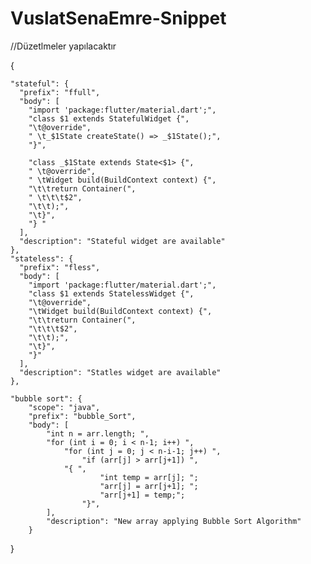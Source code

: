 # VuslatSenaEmre-Snippet

//Düzetlmeler yapılacaktır

{

	"stateful": {
	  "prefix": "ffull",
	  "body": [
		"import 'package:flutter/material.dart';",
		"class $1 extends StatefulWidget {",
		"\t@override",
		" \t_$1State createState() => _$1State();",
		"}",
  
		"class _$1State extends State<$1> {",
		" \t@override",
		" \tWidget build(BuildContext context) {",
		"\t\treturn Container(",
		" \t\t\t$2",
		"\t\t);",
		"\t}",
		"} "
	  ],
	  "description": "Stateful widget are available"
	},
	"stateless": {
	  "prefix": "fless",
	  "body": [
		"import 'package:flutter/material.dart';",
		"class $1 extends StatelessWidget {",
		"\t@override",
		"\tWidget build(BuildContext context) {",
		"\t\treturn Container(",
		"\t\t\t$2",
		"\t\t);",
		"\t}",
		"}"
	  ],
	  "description": "Statles widget are available"
	},

	"bubble sort": {
		"scope": "java",
		"prefix": "bubble_Sort",
		"body": [
			"int n = arr.length; ",
			"for (int i = 0; i < n-1; i++) ",
				"for (int j = 0; j < n-i-1; j++) ",
					"if (arr[j] > arr[j+1]) ",
				"{ ",
						"int temp = arr[j]; ";
						"arr[j] = arr[j+1]; ";
						"arr[j+1] = temp;";
					"}",
			],
			"description": "New array applying Bubble Sort Algorithm"
		}


  }
